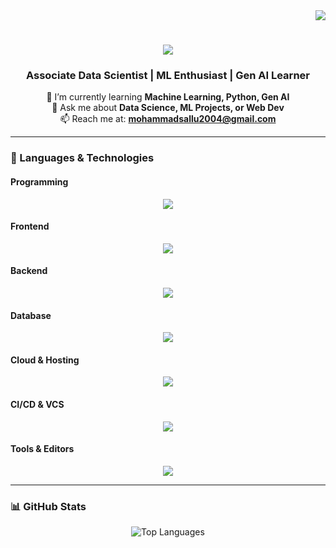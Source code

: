 <div align="right">
  <img src="https://img.shields.io/github/followers/SALAUDDIN06?style=plastic&logo=github&label=Followers&labelColor=ffffff&color=fedcba&cacheSeconds=3600" />
</div>

<h1 align="center">
  <img src="https://readme-typing-svg.herokuapp.com/?font=Righteous&size=35&center=true&vCenter=true&width=500&height=70&duration=4000&lines=Hi+There!+👋;+I'm+Salauddin!;" />
</h1>

<h3 align="center">Associate Data Scientist | ML Enthusiast | Gen AI Learner</h3>

<div align="center">

🌱 I’m currently learning **Machine Learning, Python, Gen AI**  
💬 Ask me about **Data Science, ML Projects, or Web Dev**  
📫 Reach me at: **mohammadsallu2004@gmail.com**

</div>

---

### 🧠 Languages & Technologies

####  Programming
<div align="center">
  <img src="https://skillicons.dev/icons?i=python,java,html,css" />
</div>

####  Frontend
<div align="center">
  <img src="https://skillicons.dev/icons?i=bootstrap,tailwind" />
</div>

####  Backend
<div align="center">
  <img src="https://skillicons.dev/icons?i=nodejs,express" />
</div>

####  Database
<div align="center">
  <img src="https://skillicons.dev/icons?i=mysql,mongodb" />
</div>

####  Cloud & Hosting
<div align="center">
  <img src="https://skillicons.dev/icons?i=netlify,aws,render" />
</div>

####  CI/CD & VCS
<div align="center">
  <img src="https://skillicons.dev/icons?i=git,github" />
</div>

####  Tools & Editors
<div align="center">
  <img src="https://skillicons.dev/icons?i=vscode,Jupyter,idea,docker,postman,figma,linux,bash" />
</div>

---

### 📊 GitHub Stats

<div align="center">
  <img src="https://github-readme-stats.vercel.app/api/top-langs/?username=salauddin06&layout=compact&theme=default" alt="Top Languages" />
</div>
